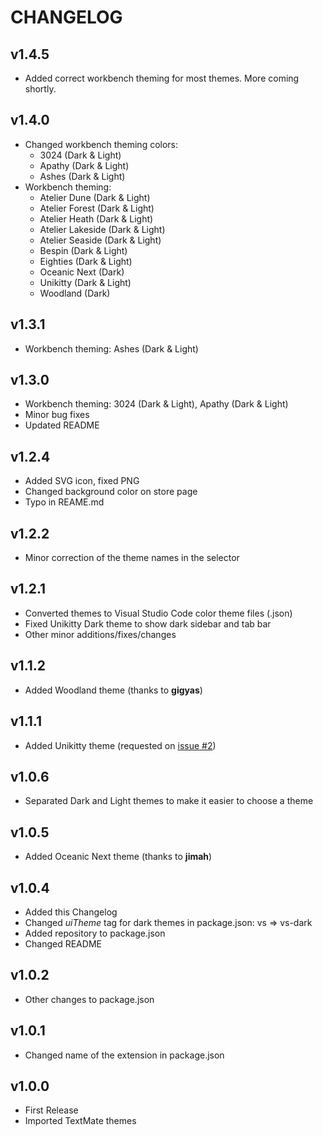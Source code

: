 # CHANGELOG

## v1.4.5
* Added correct workbench theming for most themes. More coming shortly.

## v1.4.0
* Changed workbench theming colors:
  * 3024 (Dark & Light)
  * Apathy (Dark & Light)
  * Ashes (Dark & Light)
* Workbench theming:
  * Atelier Dune (Dark & Light)
  * Atelier Forest (Dark & Light)
  * Atelier Heath (Dark & Light)
  * Atelier Lakeside (Dark & Light)
  * Atelier Seaside (Dark & Light)
  * Bespin (Dark & Light)
  * Eighties (Dark & Light)
  * Oceanic Next (Dark)
  * Unikitty (Dark & Light)
  * Woodland (Dark)

## v1.3.1
* Workbench theming: Ashes (Dark & Light)

## v1.3.0
* Workbench theming: 3024 (Dark & Light), Apathy (Dark & Light)
* Minor bug fixes
* Updated README

## v1.2.4
* Added SVG icon, fixed PNG
* Changed background color on store page
* Typo in REAME.md

## v1.2.2
* Minor correction of the theme names in the selector

## v1.2.1
* Converted themes to Visual Studio Code color theme files (.json)
* Fixed Unikitty Dark theme to show dark sidebar and tab bar
* Other minor additions/fixes/changes

## v1.1.2
* Added Woodland theme (thanks to **gigyas**)

## v1.1.1
* Added Unikitty theme (requested on [issue #2](https://github.com/AndrsDC/base16-vscode/issues/2))

## v1.0.6
* Separated Dark and Light themes to make it easier to choose a theme

## v1.0.5
* Added Oceanic Next theme (thanks to **jimah**)

## v1.0.4
* Added this Changelog
* Changed *uiTheme* tag for dark themes in package.json: vs => vs-dark
* Added repository to package.json
* Changed README

## v1.0.2
* Other changes to package.json

## v1.0.1
* Changed name of the extension in package.json

## v1.0.0
* First Release
* Imported TextMate themes
